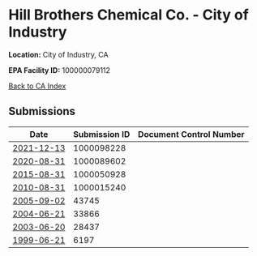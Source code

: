 # Hill Brothers Chemical Co. - City of Industry

**Location:** City of Industry, CA

**EPA Facility ID:** 100000079112

[Back to CA Index](../../index.md)

## Submissions

| Date | Submission ID | Document Control Number |
|------|--------------|-------------------------|
| [2021-12-13](submissions/1000098228.md) | 1000098228 |  |
| [2020-08-31](submissions/1000089602.md) | 1000089602 |  |
| [2015-08-31](submissions/1000050928.md) | 1000050928 |  |
| [2010-08-31](submissions/1000015240.md) | 1000015240 |  |
| [2005-09-02](submissions/43745.md) | 43745 |  |
| [2004-06-21](submissions/33866.md) | 33866 |  |
| [2003-06-20](submissions/28437.md) | 28437 |  |
| [1999-06-21](submissions/6197.md) | 6197 |  |
